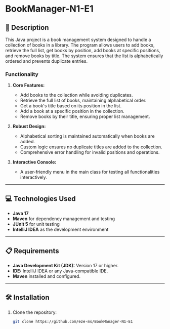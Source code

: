 # BookManager-N1-E1

## 📄 Description
This Java project is a book management system designed to handle a collection of books in a library. The program allows users to add books, retrieve the full list, get books by position, add books at specific positions, and remove books by title. The system ensures that the list is alphabetically ordered and prevents duplicate entries.

### Functionality
1. **Core Features:**
   - Add books to the collection while avoiding duplicates.
   - Retrieve the full list of books, maintaining alphabetical order.
   - Get a book's title based on its position in the list.
   - Add a book at a specific position in the collection.
   - Remove books by their title, ensuring proper list management.

2. **Robust Design:**
   - Alphabetical sorting is maintained automatically when books are added.
   - Custom logic ensures no duplicate titles are added to the collection.
   - Comprehensive error handling for invalid positions and operations.

3. **Interactive Console:**
   - A user-friendly menu in the main class for testing all functionalities interactively.

---

## 💻 Technologies Used
- **Java 17**
- **Maven** for dependency management and testing
- **JUnit 5** for unit testing
- **IntelliJ IDEA** as the development environment

---

## 📋 Requirements
- **Java Development Kit (JDK):** Version 17 or higher.
- **IDE:** IntelliJ IDEA or any Java-compatible IDE.
- **Maven** installed and configured.

---

## 🛠️ Installation
1. Clone the repository:
   ```bash
   git clone https://github.com/eze-ms/BookManager-N1-E1

